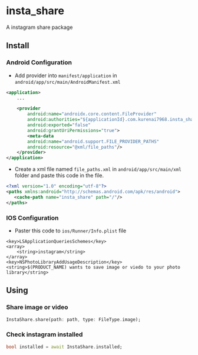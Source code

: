 # insta_share

A instagram share package

## Install

### Android Configuration

- Add provider into `manifest/application` in `android/app/src/main/AndroidManifest.xml`

```xml
<application>
    ...

    <provider
        android:name="androidx.core.content.FileProvider"
        android:authorities="${applicationId}.com.kurenai7968.insta_share.file_provider"
        android:exported="false"
        android:grantUriPermissions="true">
        <meta-data
        android:name="android.support.FILE_PROVIDER_PATHS"
        android:resource="@xml/file_paths"/>
    </provider>
</application>
```

- Create a xml file named `file_paths.xml` in `android/app/src/main/xml` folder and paste this code in the file.

```xml
<?xml version="1.0" encoding="utf-8"?>
<paths xmlns:android="http://schemas.android.com/apk/res/android">
   <cache-path name="insta_share" path="/"/>
</paths>
```

### IOS Configuration

- Paster this code to `ios/Runner/Info.plist` file

```
<key>LSApplicationQueriesSchemes</key>
<array>
    <string>instagram</string>
</array>
<key>NSPhotoLibraryAddUsageDescription</key>
<string>$(PRODUCT_NAME) wants to save image or viedo to your photo library</string>
```

## Using

### Share image or video

```dart
InstaShare.share(path: path, type: FileType.image);
```

### Check instagram installed

```dart
bool installed = await InstaShare.installed;
```
